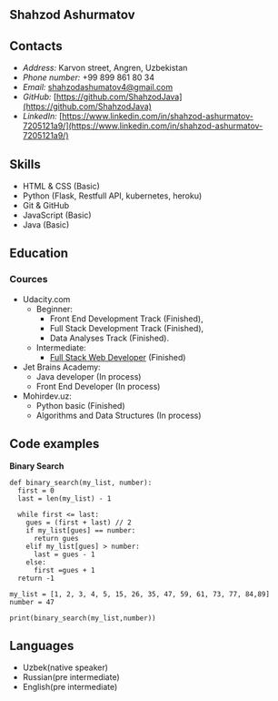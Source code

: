 ## Shahzod Ashurmatov

## Contacts
  - _Address:_ Karvon street, Angren, Uzbekistan
  - _Phone number:_ +99 899 861 80 34
  - _Email:_ [shahzodashumatov4@gmail.com](shahzodashumatov4@gmail.com)
  - _GitHub:_ [https://github.com/ShahzodJava](https://github.com/ShahzodJava)
  - _LinkedIn:_ [https://www.linkedin.com/in/shahzod-ashurmatov-7205121a9/](https://www.linkedin.com/in/shahzod-ashurmatov-7205121a9/)

## Skills
  - HTML & CSS (Basic)
  - Python (Flask, Restfull API, kubernetes, heroku)
  - Git & GitHub
  - JavaScript (Basic)
  - Java (Basic)
## Education
### Cources
  - Udacity.com
    - Beginner:
      - Front End Development Track (Finished),
      - Full Stack Development Track (Finished),
      - Data Analyses Track (Finished).
    - Intermediate:
      - [Full Stack Web Developer](https://graduation.udacity.com/confirm/G54PKPTM) (Finished)
  - Jet Brains Academy:
    - Java developer (In process)
    - Front End Developer (In process)
  - Mohirdev.uz:
    - Python basic (Finished)
    - Algorithms and Data Structures (In process)
## Code examples
  **Binary Search**
```
def binary_search(my_list, number):
  first = 0
  last = len(my_list) - 1

  while first <= last:
    gues = (first + last) // 2
    if my_list[gues] == number:
      return gues
    elif my_list[gues] > number:
      last = gues - 1
    else:
      first =gues + 1
  return -1

my_list = [1, 2, 3, 4, 5, 15, 26, 35, 47, 59, 61, 73, 77, 84,89]
number = 47

print(binary_search(my_list,number))
```

## Languages

  - Uzbek(native speaker)
  - Russian(pre intermediate)
  - English(pre intermediate)